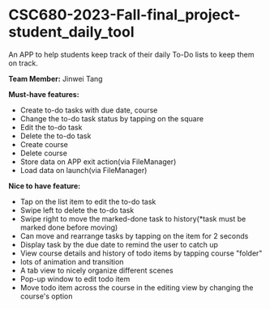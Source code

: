 # CSC680-2023-Fall-final_project-student_daily_tool

An APP to help students keep track of their daily To-Do lists to keep them on track.

**Team Member:** Jinwei Tang

**Must-have features:**  
- Create to-do tasks with due date, course  
- Change the to-do task status by tapping on the square  
- Edit the to-do task  
- Delete the to-do task  
- Create course  
- Delete course  
- Store data on APP exit action(via FileManager)  
- Load data on launch(via FileManager)  
  
**Nice to have feature:**  
- Tap on the list item to edit the to-do task  
- Swipe left to delete the to-do task  
- Swipe right to move the marked-done task to history(*task must be marked done before moving)  
- Can move and rearrange tasks by tapping on the item for 2 seconds  
- Display task by the due date to remind the user to catch up  
- View course details and history of todo items by tapping course "folder"  
- lots of animation and transition
- A tab view to nicely organize different scenes
- Pop-up window to edit todo item
- Move todo item across the course in the editing view by changing the course's option
